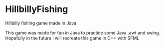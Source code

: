 # HillbillyFishing
Hillbilly fishing game made in Java

This game was made for fun in Java to practice some Java .awt and swing. Hopefully in the future I will recreate this game in C++ with SFML


